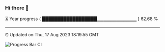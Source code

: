 ### Hi there 👋

⏳ Year progress { ██████████████████▁▁▁▁▁▁▁▁▁▁▁▁ } 62.68 %

---

⏰ Updated on Thu, 17 Aug 2023 18:19:55 GMT

![Progress Bar CI](https://github.com/ZhaoGui/ZhaoGui/workflows/Progress%20Bar%20CI/badge.svg)
